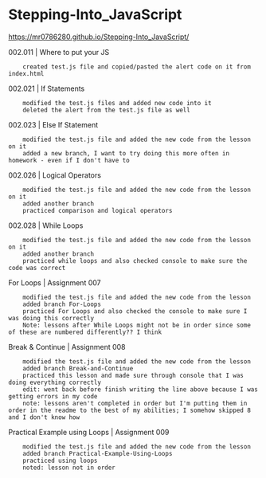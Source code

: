 # Stepping-Into_JavaScript
https://mr0786280.github.io/Stepping-Into_JavaScript/

002.011 | Where to put your JS

		created test.js file and copied/pasted the alert code on it from index.html
	
002.021 | If Statements

		modified the test.js files and added new code into it
		deleted the alert from the test.js file as well
	
002.023 | Else If Statement

		modified the test.js file and added the new code from the lesson on it
		added a new branch, I want to try doing this more often in homework - even if I don't have to 

002.026 | Logical Operators

		modified the test.js file and added the new code from the lesson on it
		added another branch
		practiced comparison and logical operators

002.028 | While Loops
	
		modified the test.js file and added the new code from the lesson on it
		added another branch
		practiced while loops and also checked console to make sure the code was correct

For Loops | Assignment 007

		modified the test.js file and added the new code from the lesson
		added branch For-Loops
		practiced For Loops and also checked the console to make sure I was doing this correctly
		Note: lessons after While Loops might not be in order since some of these are numbered differently?? I think
		
Break & Continue | Assignment 008

		modified the test.js file and added the new code from the lesson
		added branch Break-and-Continue
		practiced this lesson and made sure through console that I was doing everything correctly
		edit: went back before finish writing the line above because I was getting errors in my code
		note: lessons aren't completed in order but I'm putting them in order in the readme to the best of my abilities; I somehow skipped 8 and I don't know how
		
		
Practical Example using Loops | Assignment 009

		modified the test.js file and added the new code from the lesson
		added branch Practical-Example-Using-Loops
		practiced using loops
		noted: lesson not in order
		
